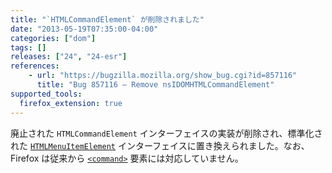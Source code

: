 ```yaml
---
title: "`HTMLCommandElement` が削除されました"
date: "2013-05-19T07:35:00-04:00"
categories: ["dom"]
tags: []
releases: ["24", "24-esr"]
references:
    - url: "https://bugzilla.mozilla.org/show_bug.cgi?id=857116"
      title: "Bug 857116 – Remove nsIDOMHTMLCommandElement"
supported_tools:
  firefox_extension: true
---
```

廃止された `HTMLCommandElement` インターフェイスの実装が削除され、標準化された [`HTMLMenuItemElement`](https://developer.mozilla.org/docs/Web/API/HTMLMenuItemElement) インターフェイスに置き換えられました。なお、Firefox は従来から [`<command>`](https://developer.mozilla.org/docs/Web/HTML/Element/command) 要素には対応していません。
